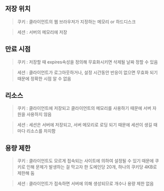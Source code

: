 저장 위치
---
> 쿠키 :  클라이언트의 웹 브라우저가 지정하는 메모리 or 하드디스크

> 세션 : 서버의 메모리에 저장

만료 시점
---
> 쿠키 : 저장할 때 expires속성을 정의해 무효화시키면 삭제될 날짜 정할 수 있음

> 세션 : 클라이언트가 로그아웃하거나, 설정 시간동안 반응이 없으면 무효화 되기 때문에 정확한 시점 알 수 없음

리소스
---
> 쿠키 : 클라이언트에 저장되고 클라이언트의 메모리를 사용하기 때문에 서버 자원을 사용하지 않음

> 세션 : 세션은 서버에 저장되고, 서버 메모리로 로딩 되기 때문에 세션이 생길 때마다 리소스를 차지함


용량 제한
---
> 쿠키 : 클라이언트도 모르게 접속되는 사이트에 의하여 설정될 수 있기 때문에 쿠키로 인해 문제가 발생하는 걸 막고자 한 도메인당 20개, 하나의 쿠키당 4KB로 제한해 둠

> 세션 : 클라이언트가 접속하면 서버에 의해 생성되므로 개수나 용량 제한 없음
>  
